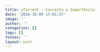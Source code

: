 ```yaml
---
title: uTorrent - Conceito e Importância
date: '2016-10-09 17:01:37'
image: ''
author: ''
categories: []
tags: []
fontes: ''
layout: post
---
```

